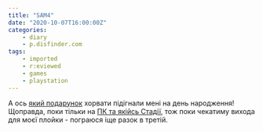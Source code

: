 ```yaml
---
title: "SAM4"
date: "2020-10-07T16:00:00Z"
categories:
    - diary
    - p.disfinder.com
tags:
    - imported
    - r:eviewed
    - games
    - playstation
---
```


А ось [який подарунок](https://www.youtube.com/watch?v=2NAKfsB8WCQ) хорвати підігнали мені на день народження! Щоправда, поки тільки на [ПК та якійсь Стадії](https://en.wikipedia.org/wiki/Serious_Sam_4), тож поки чекатиму вихода для моєї плойки - пограюся іще разок в третій.
